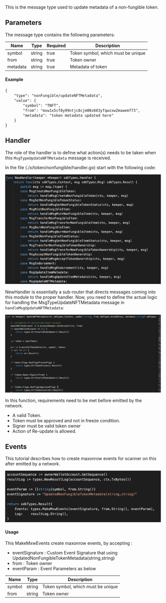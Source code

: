 This is the message type used to update metadata of a non-fungible token.

## Parameters

The message type contains the following parameters:

| Name | Type | Required | Description                 |
| ---- | ---- | -------- | --------------------------- |
| symbol | string | true   | Token symbol, which must be unique| |
| from | string | true   | Token owner| |
| metadata | string | true   | Metadata of token| |

#### Example
```
{
    "type": "nonFungible/updateNFTMetadata",
    "value": {
        "symbol": "TNFT",
        "from": "mxw1x5cf8y99ntjc8cjm00z603yfqwzxw2mawemf73",
        "metadata": "token metadata updated here"
    }
}
```

## Handler

The role of the handler is to define what action(s) needs to be taken when this `MsgTypeUpdateNFTMetadata` message is received.

In the file (./x/token/nonfungible/handler.go) start with the following code:

![Image-1](../pic/MintNonFungibleItem_01.png)


NewHandler is essentially a sub-router that directs messages coming into this module to the proper handler.
Now, you need to define the actual logic for handling the MsgTypeUpdateNFTMetadata message in `handleMsgUpdateNFTMetadata`:

![Image-2](../pic/UpdateNFTMetadata_02.png)


In this function, requirements need to be met before emitted by the network.

* A valid Token.
* Token must be approved and not in freeze condition.
* Signer must be valid token owner
* Action of Re-update is allowed.


## Events
This tutorial describes how to create maxonrow events for scanner on this after emitted by a network.

![Image-1](../pic/UpdateNFTMetadata_03.png)


#### Usage
This MakeMxwEvents create maxonrow events, by accepting :

* eventSignature : Custom Event Signature that using UpdatedNonFungibleTokenMetadata(string,string)
* from : Token owner
* eventParam : Event Parameters as below

| Name | Type | Description                 |
| ---- | ---- | --------------------------- |
| symbol | string | Token symbol, which must be unique| |
| from | string | Token owner| |
